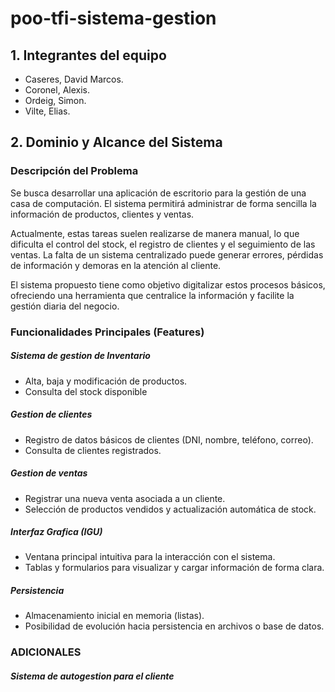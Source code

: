 # poo-tfi-sistema-gestion

## 1. Integrantes del equipo
- Caseres, David Marcos.
- Coronel, Alexis.
- Ordeig, Simon.
- Vilte, Elias.

## 2. Dominio y Alcance del Sistema 

### Descripción del Problema 

Se busca desarrollar una aplicación de escritorio para la gestión de una casa de computación. El sistema permitirá administrar de forma sencilla la información de productos, clientes y ventas.

Actualmente, estas tareas suelen realizarse de manera manual, lo que dificulta el control del stock, el registro de clientes y el seguimiento de las ventas. La falta de un sistema centralizado puede generar errores, pérdidas de información y demoras en la atención al cliente.

El sistema propuesto tiene como objetivo digitalizar estos procesos básicos, ofreciendo una herramienta que centralice la información y facilite la gestión diaria del negocio.

### Funcionalidades Principales (Features) 

##### Sistema de gestion de Inventario 
- Alta, baja y modificación de productos.
- Consulta del stock disponible

##### Gestion de clientes
- Registro de datos básicos de clientes (DNI, nombre, teléfono, correo).
- Consulta de clientes registrados.

##### Gestion de ventas
- Registrar una nueva venta asociada a un cliente.
- Selección de productos vendidos y actualización automática de stock.


##### Interfaz Grafica (IGU)
- Ventana principal intuitiva para la interacción con el sistema.
- Tablas y formularios para visualizar y cargar información de forma clara.

##### Persistencia
- Almacenamiento inicial en memoria (listas).
- Posibilidad de evolución hacia persistencia en archivos o base de datos.

### ADICIONALES 
##### Sistema de autogestion para el cliente

